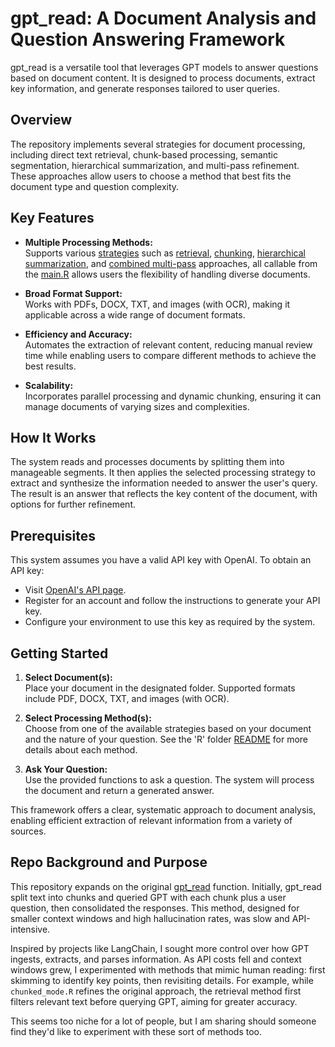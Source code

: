# gpt_read: A Document Analysis and Question Answering Framework

gpt_read is a versatile tool that leverages GPT models to answer questions based on document content. It is designed to process documents, extract key information, and generate responses tailored to user queries.

## Overview

The repository implements several strategies for document processing, including direct text retrieval, chunk-based processing, semantic segmentation, hierarchical summarization, and multi-pass refinement. These approaches allow users to choose a method that best fits the document type and question complexity.

## Key Features

- **Multiple Processing Methods:**  
  Supports various [strategies](https://github.com/elkronos/gpt_read/blob/main/R/README.md) such as [retrieval](https://github.com/elkronos/gpt_read/blob/main/R/retrieval_mode.R), [chunking](https://github.com/elkronos/gpt_read/blob/main/R/chunked_mode.R), [hierarchical summarization](https://github.com/elkronos/gpt_read/blob/main/R/hierarchical_mode.R), and [combined multi-pass](https://github.com/elkronos/gpt_read/blob/main/R/multi_pass_mode.R) approaches, all callable from the [main.R](https://github.com/elkronos/gpt_read/blob/main/R/main.R) allows users the flexibility of handling diverse documents.

- **Broad Format Support:**  
  Works with PDFs, DOCX, TXT, and images (with OCR), making it applicable across a wide range of document formats.

- **Efficiency and Accuracy:**  
  Automates the extraction of relevant content, reducing manual review time while enabling users to compare different methods to achieve the best results.

- **Scalability:**  
  Incorporates parallel processing and dynamic chunking, ensuring it can manage documents of varying sizes and complexities.

## How It Works

The system reads and processes documents by splitting them into manageable segments. It then applies the selected processing strategy to extract and synthesize the information needed to answer the user's query. The result is an answer that reflects the key content of the document, with options for further refinement.

## Prerequisites

This system assumes you have a valid API key with OpenAI. To obtain an API key:
- Visit [OpenAI's API page](https://openai.com/api/).
- Register for an account and follow the instructions to generate your API key.
- Configure your environment to use this key as required by the system.

## Getting Started

1. **Select Document(s):**  
   Place your document in the designated folder. Supported formats include PDF, DOCX, TXT, and images (with OCR).

2. **Select Processing Method(s):**  
   Choose from one of the available strategies based on your document and the nature of your question. See the 'R' folder [README](https://github.com/elkronos/gpt_read/blob/main/R/README.md) for more details about each method.

3. **Ask Your Question:**  
   Use the provided functions to ask a question. The system will process the document and return a generated answer.

This framework offers a clear, systematic approach to document analysis, enabling efficient extraction of relevant information from a variety of sources.

## Repo Background and Purpose

This repository expands on the original [gpt_read](https://github.com/elkronos/openai_api/blob/main/assistants/gpt_read.R) function. Initially, gpt_read split text into chunks and queried GPT with each chunk plus a user question, then consolidated the responses. This method, designed for smaller context windows and high hallucination rates, was slow and API-intensive.

Inspired by projects like LangChain, I sought more control over how GPT ingests, extracts, and parses information. As API costs fell and context windows grew, I experimented with methods that mimic human reading: first skimming to identify key points, then revisiting details. For example, while `chunked_mode.R` refines the original approach, the retrieval method first filters relevant text before querying GPT, aiming for greater accuracy.

This seems too niche for a lot of people, but I am sharing should someone find they'd like to experiment with these sort of methods too.
